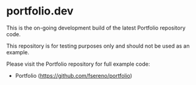# portfolio.dev

This is the on-going development build of the latest Portfolio repository code.

This repository is for testing purposes only and should not be used as an example.

Please visit the Portfolio repository for full example code:
- Portfolio (https://github.com/fsereno/portfolio)